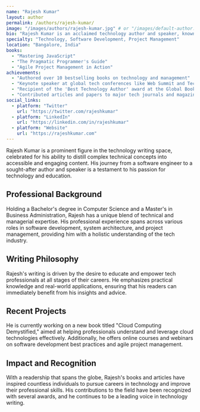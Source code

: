 ```yaml
---
name: "Rajesh Kumar"
layout: author
permalink: /authors/rajesh-kumar/
image: "/images/authors/rajesh-kumar.jpg" # or "/images/default-author.jpg" if missing
bio: "Rajesh Kumar is an acclaimed technology author and speaker, known for his expertise in software development and project management. With over 20 years in the tech industry, he shares his knowledge to help others excel in their careers."
specialty: "Technology, Software Development, Project Management"
location: "Bangalore, India"
books:
  - "Mastering JavaScript"
  - "The Pragmatic Programmer's Guide"
  - "Agile Project Management in Action"
achievements:
  - "Authored over 10 bestselling books on technology and management"
  - "Keynote speaker at global tech conferences like Web Summit and TechCrunch Disrupt"
  - "Recipient of the 'Best Technology Author' award at the Global Book Awards 2023"
  - "Contributed articles and papers to major tech journals and magazines"
social_links:
  - platform: "Twitter"
    url: "https://twitter.com/rajeshkumar"
  - platform: "LinkedIn"
    url: "https://linkedin.com/in/rajeshkumar"
  - platform: "Website"
    url: "https://rajeshkumar.com"
---
```


Rajesh Kumar is a prominent figure in the technology writing space, celebrated for his ability to distill complex technical concepts into accessible and engaging content. His journey from a software engineer to a sought-after author and speaker is a testament to his passion for technology and education.

## Professional Background

Holding a Bachelor's degree in Computer Science and a Master's in Business Administration, Rajesh has a unique blend of technical and managerial expertise. His professional experience spans across various roles in software development, system architecture, and project management, providing him with a holistic understanding of the tech industry.

## Writing Philosophy

Rajesh's writing is driven by the desire to educate and empower tech professionals at all stages of their careers. He emphasizes practical knowledge and real-world applications, ensuring that his readers can immediately benefit from his insights and advice.

## Recent Projects

He is currently working on a new book titled "Cloud Computing Demystified," aimed at helping professionals understand and leverage cloud technologies effectively. Additionally, he offers online courses and webinars on software development best practices and agile project management.

## Impact and Recognition

With a readership that spans the globe, Rajesh's books and articles have inspired countless individuals to pursue careers in technology and improve their professional skills. His contributions to the field have been recognized with several awards, and he continues to be a leading voice in technology writing.